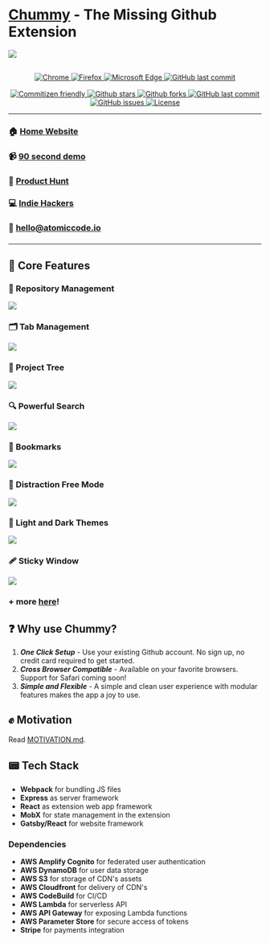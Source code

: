 # [Chummy](https://www.chummy.atomiccode.io) - The Missing Github Extension

<img src="https://i.imgur.com/CalZtQe.gif" style="margin-bottom: 1rem;"/>

<p align="center" style="margin-bottom: 1rem;">
  <a href="https://chrome.google.com/webstore/detail/chummy/ocmdenamdoeigigibgjfnconlhpekfgb">  
    <img alt="Chrome" src="https://img.shields.io/badge/chrome-4C8BF5?style=for-the-badge&logo=google-chrome&logoColor=FFFFFF" />
  </a>
  <a href="https://addons.mozilla.org/en-US/firefox/addon/chummy/">  
    <img alt="Firefox" src="https://img.shields.io/badge/firefox-ff9400?style=for-the-badge&logo=firefox&logoColor=FFFFFF" />
  </a>
  <a href="https://microsoftedge.microsoft.com/addons/detail/bpobpfbpikaikajipjoaoiijnkjikpfe">
    <img alt="Microsoft Edge" src="https://img.shields.io/badge/edge-3277BC?style=for-the-badge&logo=microsoft-edge&logoColor=FFFFFF" />
  </a>
  <a href="https://addons.opera.com/en/extensions/details/chummy/">
    <img alt="GitHub last commit" src="https://img.shields.io/badge/opera-FF1B2D?style=for-the-badge&logo=opera&logoColor=FFFFFF" />
  </a>
</p>

<p align="center">
  <a href="http://commitizen.github.io/cz-cli/">  
    <img alt="Commitizen friendly" src="https://img.shields.io/badge/commitizen-friendly-brightgreen.svg?style=flat-square" />
  </a>
  <a href="">  
    <img alt="Github stars" src="https://img.shields.io/github/stars/AtomicCodeLabs/chummy?style=flat-square" />
  </a>
  <a href="">
    <img alt="Github forks" src="https://img.shields.io/github/forks/AtomicCodeLabs/chummy?style=flat-square" />
  </a>
  <a href="">
    <img alt="GitHub last commit" src="https://img.shields.io/github/last-commit/AtomicCodeLabs/chummy?style=flat-square" />
  </a>
  <a href="">
    <img alt="GitHub issues" src="https://img.shields.io/github/issues/AtomicCodeLabs/chummy?style=flat-square" />
  </a>
  <a href="">
    <img alt="License" src="https://img.shields.io/github/license/AtomicCodeLabs/chummy?style=flat-square" />
  </a>
</p>

---

### 🏠 [Home Website](https://www.chummy.atomiccode.io)

### 📹 [90 second demo](https://www.youtube.com/watch?v=sKid01-p09s)

### 🎯 [Product Hunt](https://www.producthunt.com/posts/chummy-3)

### 💻 [Indie Hackers](https://www.indiehackers.com/product/chummy)

### 📧 [hello@atomiccode.io](mailto:hello@atomiccode.io)

###

---

## 🚀 Core Features

### 📓 Repository Management

<img src="https://i.imgur.com/dhQNFp2.gif" />

### 🗂️ Tab Management

<img src="https://i.imgur.com/F3pfVlW.gif" />

### 🌲 Project Tree

<img src="https://i.imgur.com/CRGju8L.gif" />

### 🔍 Powerful Search

<img src="https://i.imgur.com/FOXvqQJ.gif" />

### 🔖 Bookmarks

<img src="https://i.imgur.com/LWp8hTp.gif" />

### 🌙 Distraction Free Mode

<img src="https://i.imgur.com/D1JBmZk.gif" />

### 🎨 Light and Dark Themes

<img src="https://i.imgur.com/GGKVDhs.gif" />

### 🩹 Sticky Window

<img src="https://i.imgur.com/ILbZ4cg.gif" />

### + more [here](https://www.chummy.atomiccode.io/)!

## ❓ Why use Chummy?

1. **_One Click Setup_** - Use your existing Github account. No sign up, no credit card required to get started.
2. **_Cross Browser Compatible_** - Available on your favorite browsers. Support for Safari coming soon!
3. **_Simple and Flexible_** - A simple and clean user experience with modular features makes the app a joy to use.

## ✊ Motivation

Read [MOTIVATION.md](https://github.com/AtomicCodeLabs/chummy/blob/docs/docs/MOTIVATION.md).

## 📟 Tech Stack

- **Webpack** for bundling JS files
- **Express** as server framework
- **React** as extension web app framework
- **MobX** for state management in the extension
- **Gatsby/React** for website framework

### Dependencies

- **AWS Amplify Cognito** for federated user authentication
- **AWS DynamoDB** for user data storage
- **AWS S3** for storage of CDN's assets
- **AWS Cloudfront** for delivery of CDN's
- **AWS CodeBuild** for CI/CD
- **AWS Lambda** for serverless API
- **AWS API Gateway** for exposing Lambda functions
- **AWS Parameter Store** for secure access of tokens
- **Stripe** for payments integration
